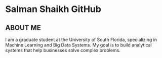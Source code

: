 # Salman Shaikh GitHub

## ABOUT ME 
I am a graduate student at the University of South Florida, specializing in Machine Learning and Big Data Systems. My goal is to build analytical systems that help businesses solve complex problems.



